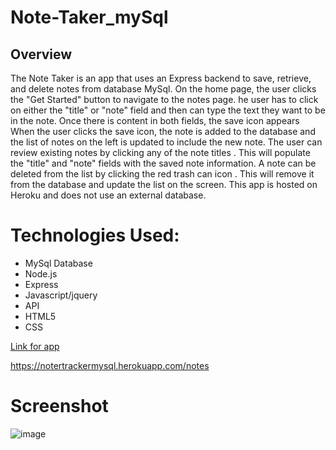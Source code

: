 # Note-Taker_mySql

## Overview

The Note Taker is an app that uses an Express backend to save, retrieve, and delete notes from database MySql. On the home page, the user clicks the "Get Started" button to navigate to the notes page. he user has to click on either the "title" or "note" field and then can type the text they want to be in the note. Once there is content in both fields, the save icon appears When the user clicks the save icon, the note is added to the database and the list of notes on the left is updated to include the new note. The user can review existing notes by clicking any of the note titles . This will populate the "title" and "note" fields with the saved note information. A note can be deleted from the list by clicking the red trash can icon . This will remove it from the database and update the list on the screen. This app is hosted on Heroku and does not use an external database.

# Technologies Used:
- MySql Database
- Node.js
- Express
- Javascript/jquery
- API
- HTML5
- CSS



 [Link for app](https://notertrackermysql.herokuapp.com/notes)
 
 https://notertrackermysql.herokuapp.com/notes


# Screenshot
![image](https://user-images.githubusercontent.com/65205190/91343399-1cac6600-e7a2-11ea-8efd-2248c4af1fbe.png)

